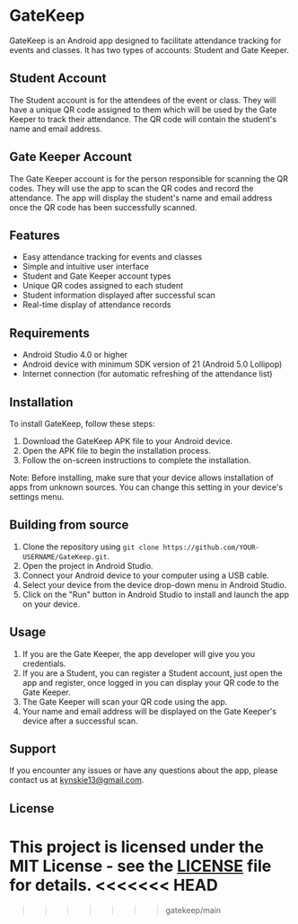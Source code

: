 # GateKeep

GateKeep is an Android app designed to facilitate attendance tracking for events and classes. It has two types of accounts: Student and Gate Keeper. 

## Student Account

The Student account is for the attendees of the event or class. They will have a unique QR code assigned to them which will be used by the Gate Keeper to track their attendance. The QR code will contain the student's name and email address.

## Gate Keeper Account

The Gate Keeper account is for the person responsible for scanning the QR codes. They will use the app to scan the QR codes and record the attendance. The app will display the student's name and email address once the QR code has been successfully scanned.

## Features

- Easy attendance tracking for events and classes
- Simple and intuitive user interface
- Student and Gate Keeper account types
- Unique QR codes assigned to each student
- Student information displayed after successful scan
- Real-time display of attendance records

## Requirements

- Android Studio 4.0 or higher
- Android device with minimum SDK version of 21 (Android 5.0 Lollipop)
- Internet connection (for automatic refreshing of the attendance list)

## Installation

To install GateKeep, follow these steps:

1. Download the GateKeep APK file to your Android device.
2. Open the APK file to begin the installation process.
3. Follow the on-screen instructions to complete the installation.

Note: Before installing, make sure that your device allows installation of apps from unknown sources. You can change this setting in your device's settings menu.

## Building from source

1. Clone the repository using `git clone https://github.com/YOUR-USERNAME/GateKeep.git`.
2. Open the project in Android Studio.
3. Connect your Android device to your computer using a USB cable.
4. Select your device from the device drop-down menu in Android Studio.
5. Click on the "Run" button in Android Studio to install and launch the app on your device.

## Usage

1. If you are the Gate Keeper, the app developer will give you you credentials.
2. If you are a Student, you can register a Student account, just open the app and register, once logged in you can display your QR code to the Gate Keeper.
3. The Gate Keeper will scan your QR code using the app.
4. Your name and email address will be displayed on the Gate Keeper's device after a successful scan.

## Support

If you encounter any issues or have any questions about the app, please contact us at kynskie13@gmail.com.

## License

This project is licensed under the MIT License - see the [LICENSE](LICENSE) file for details.
<<<<<<< HEAD
=======

>>>>>>> gatekeep/main

